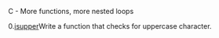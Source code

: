 C - More functions, more nested loops

0.[isupper](0-isupper.c)Write a function that checks for uppercase character.
